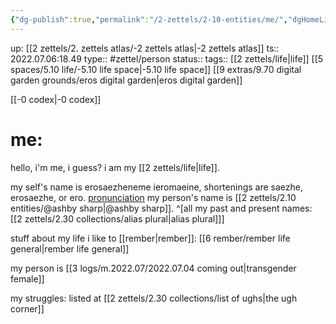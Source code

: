 ```yaml
---
{"dg-publish":true,"permalink":"/2-zettels/2-10-entities/me/","dgHomeLink":true,"dgPassFrontmatter":false}
---
```


up: [[2 zettels/2. zettels atlas/-2 zettels atlas|-2 zettels atlas]]
ts:: 2022.07.06:18.49
type:: #zettel/person 
status:: 
tags:: [[2 zettels/life|life]] [[5 spaces/5.10 life/-5.10 life space|-5.10 life space]] [[9 extras/9.70 digital garden grounds/eros digital garden|eros digital garden]]

[[-0 codex|-0 codex]]
# me:
hello, i'm me, i guess?
i am my [[2 zettels/life|life]].

my self's name is erosaezheneme ieromaeine, shortenings are saezhe, erosaezhe, or ero. [pronunciation](http://ipa-reader.xyz/?text=%C9%98%C9%BE%C9%A4se%C9%AA%CA%92%C9%99nim&voice=Ricardo)
my person's name is [[2 zettels/2.10 entities/@ashby sharp|@ashby sharp]]. ^[all my past and present names: [[2 zettels/2.30 collections/alias plural|alias plural]]]

stuff about my life i like to [[rember|rember]]: [[6 rember/rember life general|rember life general]]

my person is [[3 logs/m.2022.07/2022.07.04 coming out|transgender female]] 

my struggles: listed at [[2 zettels/2.30 collections/list of ughs|the ugh corner]]


